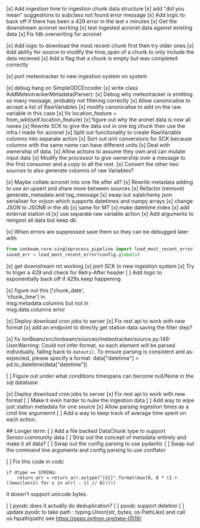 [x] Add ingestion time to ingestion chunk data structure
[x] add "did you mean" suggestions to subclass not found error message
[x] Add logic to back off if there has been a 429 error in the last x minutes
[x] Get the downstream acronet working
[x] test ingested acronet data against existing data 
[x] Fix fdb overwriting for acronet

[x] Add logic to download the most recent chunk first then try older ones 
[x] Add ability for source to modify the time_span of a chunk to only include the data recieved
[x] Add a flag that a chunk is empty but was completed correctly

[x] port meteotracker to new ingestion system
on system

[x] debug hang on SimpleODCEncoder 
[x] write class AddMeteotrackerMetadata(Parser):
[x] Debug why meteotracker is emitting so many message, probably not filtering correctly
[x] Allow canonicalise to accept a list of RawVariables
[x] modify canonicalise to add on the raw variable in this case
[x] fix location_feature = from_wkt(self.location_feature)
[x] figure out why the aronet data is now all nones
[x] Rewrite SCK to give the data out in one big chunk then use the infra I made for acronet
[x] Split out functionality to create RawVariable columns into separate action
[x] Sort out unit conversions for SCK because columns with the same name can have different units
[x] Deal with ownership of data. 
    [x] Allow actions to assume they own and can mutate input data
    [x] Modify the processor to give ownership over a message to the first consumer and a copy to all the rest.
[x] Convert the other two sources to also generate columns of raw Variables?

[x] Maybe collate acronet into one file after all?
[x] Rewrite metadata adding to use an upsert and share more between sources
[x] Refactor (remove) generate_metadata and tag_message
[x] swap out sqlalchemy json serialiser for orjson which supports datetimes and numpy arrays
[x] change JSON to JSONB in the db
[x] same for MT 
    [x] make datetime index
    [x] add external station id
    [x] use separate raw variable action
[x] Add arguments to reingest all data but keep db

[x] When errors are suppressed save them so they can be debugged later with
```python
from ionbeam.core.singleprocess_pipeline import load_most_recent_error
saved_err = load_most_recent_error(config.globals)
```

[x] get downstream mt working
[x] port SCK to new ingestion system
    [x] Try to triger a 429 and check for Retry-After header
    [ ] Add logic to exponentially back off if 429s keep happening



[x]  figure out this ['chunk_date',                                   
                    'chunk_time'] in                                                
                    msg.metadata.columns but not in                                 
                    msg.data.columns   error

[x] Deploy download cron jobs to server
[x] Fix rest api to work with new format
    [x] add an endpoint to directly get station data saving the filter step?

[x] fix IonBeam/src/ionbeam/sources/meteotracker/source.py:149: UserWarning: Could not infer 
format, so each element will be parsed individually, falling back to `dateutil`. To ensure parsing 
is consistent and as-expected, please specify a format.
  data["datetime"] = pd.to_datetime(data["datetime"])

[ ] Figure out under what conditions timespans can become null/None in the sql database


[x] Deploy download cron jobs to server
[x] Fix rest api to work with new format
[ ] Make it even harder to nuke the ingestion data
[ ] Add way to wipe just station metadata for one source
[x] Allow parsing ingestion times as a cmd line argumennt
[ ] Add a way to keep track of average time spent on each action.


## Longer term:
[ ] Add a file backed DataChunk type to support Sensor.community data
[ ] Strip out the concept of metadata entirely and make it all data?
[ ] Swap out the config parsing to use pydantic
[ ] Swap out the command line arguments and config parsing to use conflator


[ ] Fix this code in codc 
```
if dtype == STRING:
    return_arr = return_arr.astype("|S{}".format(max(8, 8 * (1 + ((max(len(s) for s in arr) - 1) // 8)))))
```
it doesn't support unicode bytes.

[ ] pyodc does it actually do deduplication?
[ ] pyodc support deletion
[ ] update pyodc to take path : typing.Union[str, bytes, os.PathLike] and call os.fspath(path) see https://peps.python.org/pep-0519/